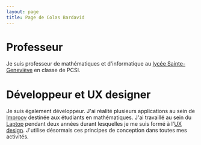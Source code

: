 ```yaml
---
layout: page
title: Page de Colas Bardavid
---
```




# Professeur
Je suis professeur de mathématiques et d'informatique au [lycée Sainte-Geneviève](https://www.bginette.com) en classe de PCSI.


# Développeur et UX designer
Je suis également développeur. J'ai réalité plusieurs applications au sein de [Improov](http://www.improov.fr) destinée aux étudiants en mathématiques. J'ai travaillé au sein du [Laptop](http://lelaptop.com) pendant deux années durant lesquelles je me suis formé à l'[UX design](https://www.youtube.com/watch?v=SRec90j6lTY). J'utilise désormais ces principes de conception dans toutes mes activités. 

